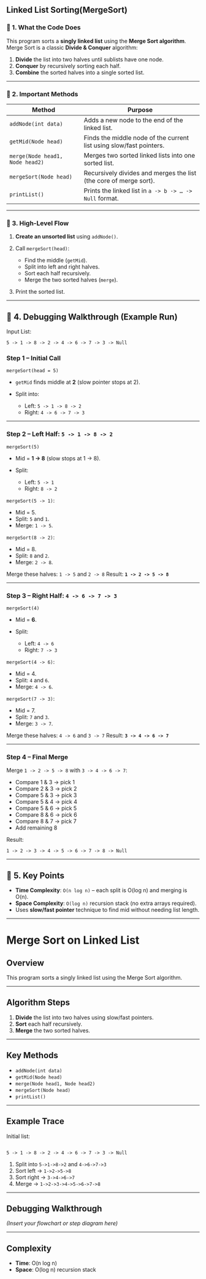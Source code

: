 Linked List Sorting(MergeSort)
---

### 📄 1. What the Code Does

This program sorts a **singly linked list** using the **Merge Sort algorithm**.
Merge Sort is a classic **Divide & Conquer** algorithm:

1. **Divide** the list into two halves until sublists have one node.
2. **Conquer** by recursively sorting each half.
3. **Combine** the sorted halves into a single sorted list.

---

### 🧩 2. Important Methods

| Method                          | Purpose                                                             |
| ------------------------------- | ------------------------------------------------------------------- |
| `addNode(int data)`             | Adds a new node to the end of the linked list.                      |
| `getMid(Node head)`             | Finds the middle node of the current list using slow/fast pointers. |
| `merge(Node head1, Node head2)` | Merges two sorted linked lists into one sorted list.                |
| `mergeSort(Node head)`          | Recursively divides and merges the list (the core of merge sort).   |
| `printList()`                   | Prints the linked list in `a -> b -> … -> Null` format.             |

---

### 🔑 3. High-Level Flow

1. **Create an unsorted list** using `addNode()`.
2. Call `mergeSort(head)`:

    * Find the middle (`getMid`).
    * Split into left and right halves.
    * Sort each half recursively.
    * Merge the two sorted halves (`merge`).
3. Print the sorted list.

---

## 🐞 4. Debugging Walkthrough (Example Run)

Input List:

```
5 -> 1 -> 8 -> 2 -> 4 -> 6 -> 7 -> 3 -> Null
```

### Step 1 – Initial Call

```
mergeSort(head = 5)
```

* `getMid` finds middle at **2** (slow pointer stops at 2).
* Split into:

    * Left: `5 -> 1 -> 8 -> 2`
    * Right: `4 -> 6 -> 7 -> 3`

---

### Step 2 – Left Half: `5 -> 1 -> 8 -> 2`

`mergeSort(5)`

* Mid = **1 → 8** (slow stops at 1 → 8).
* Split:

    * Left: `5 -> 1`
    * Right: `8 -> 2`

`mergeSort(5 -> 1)`:

* Mid = 5.
* Split: `5` and `1`.
* Merge: `1 -> 5`.

`mergeSort(8 -> 2)`:

* Mid = 8.
* Split: `8` and `2`.
* Merge: `2 -> 8`.

Merge these halves:
`1 -> 5` and `2 -> 8`
Result: **`1 -> 2 -> 5 -> 8`**

---

### Step 3 – Right Half: `4 -> 6 -> 7 -> 3`

`mergeSort(4)`

* Mid = **6**.
* Split:

    * Left: `4 -> 6`
    * Right: `7 -> 3`

`mergeSort(4 -> 6)`:

* Mid = 4.
* Split: `4` and `6`.
* Merge: `4 -> 6`.

`mergeSort(7 -> 3)`:

* Mid = 7.
* Split: `7` and `3`.
* Merge: `3 -> 7`.

Merge these halves:
`4 -> 6` and `3 -> 7`
Result: **`3 -> 4 -> 6 -> 7`**

---

### Step 4 – Final Merge

Merge `1 -> 2 -> 5 -> 8` with `3 -> 4 -> 6 -> 7`:

* Compare 1 & 3 → pick 1
* Compare 2 & 3 → pick 2
* Compare 5 & 3 → pick 3
* Compare 5 & 4 → pick 4
* Compare 5 & 6 → pick 5
* Compare 8 & 6 → pick 6
* Compare 8 & 7 → pick 7
* Add remaining 8

Result:

```
1 -> 2 -> 3 -> 4 -> 5 -> 6 -> 7 -> 8 -> Null
```

---

## 📝 5. Key Points

* **Time Complexity**: `O(n log n)` – each split is O(log n) and merging is O(n).
* **Space Complexity**: `O(log n)` recursion stack (no extra arrays required).
* Uses **slow/fast pointer** technique to find mid without needing list length.

---


# Merge Sort on Linked List

## Overview
This program sorts a singly linked list using the Merge Sort algorithm.

---

## Algorithm Steps
1. **Divide** the list into two halves using slow/fast pointers.
2. **Sort** each half recursively.
3. **Merge** the two sorted halves.

---

## Key Methods
- `addNode(int data)`
- `getMid(Node head)`
- `merge(Node head1, Node head2)`
- `mergeSort(Node head)`
- `printList()`

---

## Example Trace
Initial list:
```

5 -> 1 -> 8 -> 2 -> 4 -> 6 -> 7 -> 3 -> Null

```
1. Split into `5->1->8->2` and `4->6->7->3`
2. Sort left → `1->2->5->8`
3. Sort right → `3->4->6->7`
4. Merge → `1->2->3->4->5->6->7->8`

---

## Debugging Walkthrough
*(Insert your flowchart or step diagram here)*

---

## Complexity
* **Time**: O(n log n)
* **Space**: O(log n) recursion stack
```
